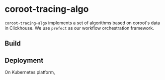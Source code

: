 # coroot-tracing-algo

`coroot-tracing-algo` implements a set of algorithms based on coroot's data in Clickhouse. We use `prefect` as our workflow
orchestration framework.

## Build

## Deployment

On Kubernetes platform, 